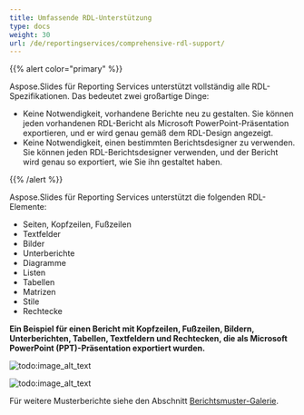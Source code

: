 ```yaml
---  
title: Umfassende RDL-Unterstützung  
type: docs  
weight: 30  
url: /de/reportingservices/comprehensive-rdl-support/  
---  
```


{{% alert color="primary" %}}  

Aspose.Slides für Reporting Services unterstützt vollständig alle RDL-Spezifikationen. Das bedeutet zwei großartige Dinge:  

- Keine Notwendigkeit, vorhandene Berichte neu zu gestalten. Sie können jeden vorhandenen RDL-Bericht als Microsoft PowerPoint-Präsentation exportieren, und er wird genau gemäß dem RDL-Design angezeigt.  
- Keine Notwendigkeit, einen bestimmten Berichtsdesigner zu verwenden. Sie können jeden RDL-Berichtsdesigner verwenden, und der Bericht wird genau so exportiert, wie Sie ihn gestaltet haben.  

{{% /alert %}}  

Aspose.Slides für Reporting Services unterstützt die folgenden RDL-Elemente:  

- Seiten, Kopfzeilen, Fußzeilen  
- Textfelder  
- Bilder  
- Unterberichte  
- Diagramme  
- Listen  
- Tabellen  
- Matrizen  
- Stile  
- Rechtecke  

**Ein Beispiel für einen Bericht mit Kopfzeilen, Fußzeilen, Bildern, Unterberichten, Tabellen, Textfeldern und Rechtecken, die als Microsoft PowerPoint (PPT)-Präsentation exportiert wurden.**  

![todo:image_alt_text](comprehensive-rdl-support_1.png)  

![todo:image_alt_text](comprehensive-rdl-support_2.png)  

Für weitere Musterberichte siehe den Abschnitt [Berichtsmuster-Galerie](/slides/de/reportingservices/sample-reports-gallery/).  